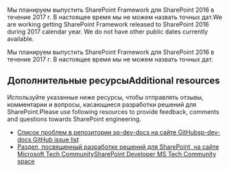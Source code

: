 <span data-ttu-id="32796-p104">Мы планируем выпустить SharePoint Framework для SharePoint 2016 в течение 2017 г. В настоящее время мы не можем назвать точных дат.</span><span class="sxs-lookup"><span data-stu-id="32796-p104">We are working getting SharePoint Framework released to SharePoint 2016 during 2017 calendar year. We do not have other public dates currently available.</span></span>

Мы планируем выпустить SharePoint Framework для SharePoint 2016 в течение 2017 г. В настоящее время мы не можем назвать точных дат. 

## <a name="additional-resources"></a><span data-ttu-id="32796-122">Дополнительные ресурсы</span><span class="sxs-lookup"><span data-stu-id="32796-122">Additional resources</span></span>
<span data-ttu-id="32796-123">Используйте указанные ниже ресурсы, чтобы отправлять отзывы, комментарии и вопросы, касающиеся разработки решений для SharePoint.</span><span class="sxs-lookup"><span data-stu-id="32796-123">Please use following resources to provide feedback, comments and questions towards SharePoint engineering.</span></span> 

* [<span data-ttu-id="32796-124">Список проблем в репозитории sp-dev-docs на сайте GitHub</span><span class="sxs-lookup"><span data-stu-id="32796-124">sp-dev-docs GitHub issue list</span></span>](https://github.com/SharePoint/sp-dev-docs/issues)
* [<span data-ttu-id="32796-125">Раздел, посвященный разработке решений для SharePoint, на сайте Microsoft Tech Community</span><span class="sxs-lookup"><span data-stu-id="32796-125">SharePoint Developer MS Tech Community space</span></span>](https://aka.ms/sppnp-community)
